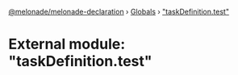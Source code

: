 [@melonade/melonade-declaration](../README.md) › [Globals](../globals.md) › ["taskDefinition.test"](_taskdefinition_test_.md)

# External module: "taskDefinition.test"


